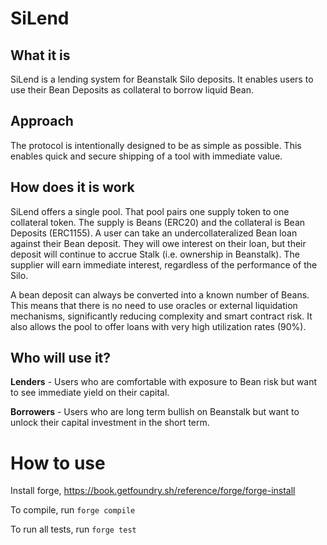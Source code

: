 # SiLend

## What it is
SiLend is a lending system for Beanstalk Silo deposits. It enables users to use their Bean Deposits as collateral to borrow liquid Bean.

## Approach
The protocol is intentionally designed to be as simple as possible. This enables quick and secure shipping of a tool with immediate value.

## How does it is work
SiLend offers a single pool. That pool pairs one supply token to one collateral token. The supply is Beans (ERC20) and the collateral is Bean Deposits (ERC1155). A user can take an undercollateralized Bean loan against their Bean deposit. They will owe interest on their loan, but their deposit will continue to accrue Stalk (i.e. ownership in Beanstalk). The supplier will earn immediate interest, regardless of the performance of the Silo.

A bean deposit can always be converted into a known number of Beans. This means that there is no need to use oracles or external liquidation mechanisms, significantly reducing complexity and smart contract risk. It also allows the pool to offer loans with very high utilization rates (90%). 

## Who will use it?
**Lenders** - Users who are comfortable with exposure to Bean risk but want to see immediate yield on their capital.

**Borrowers** - Users who are long term bullish on Beanstalk but want to unlock their capital investment in the short term.

# How to use
Install forge, https://book.getfoundry.sh/reference/forge/forge-install

To compile, run `forge compile`

To run all tests, run `forge test`